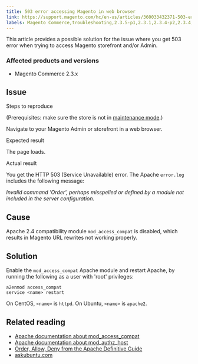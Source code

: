 ```yaml
---
title: 503 error accessing Magento in web browser
link: https://support.magento.com/hc/en-us/articles/360033432371-503-error-accessing-Magento-in-web-browser
labels: Magento Commerce,troubleshooting,2.3.5-p1,2.3.1,2.3.4-p2,2.3.4,2.3.0,2.3.3,2.3.2,2.3.6,2.3.5-p2,2.3.3-p1,Apache,2.3.2-p2,503 error
---
```


This article provides a possible solution for the issue where you get 503 error when trying to access Magento storefront and/or Admin.

### Affected products and versions

* Magento Commerce 2.3.x

## Issue

Steps to reproduce

(Prerequisites: make sure the store is not in [maintenance mode](https://devdocs.magento.com/guides/v2.3/config-guide/cli/config-cli-subcommands-mode.html#config-mode-show).)

Navigate to your Magento Admin or storefront in a web browser.

Expected result

The page loads.

Actual result

You get the HTTP 503 (Service Unavailable) error. The Apache `` error.log `` includes the following message: 

_Invalid command 'Order', perhaps misspelled or defined by a module not included in the server configuration._

## Cause

Apache 2.4 compatibility module `` mod_access_compat `` is disabled, which results in Magento URL rewrites not working properly.

## Solution

Enable the `` mod_access_compat `` Apache module and restart Apache, by running the following as a user with 'root' privileges: 

<pre><code class="language-bash">a2enmod access_compat
service &lt;name> restart</code></pre>

On CentOS, <code class="language-bash">&lt;name></code> is <code class="language-bash">httpd</code>. On Ubuntu, <code class="language-bash">&lt;name></code> is <code class="language-bash">apache2</code>.

## Related reading

* [Apache documentation about mod\_access\_compat](http://httpd.apache.org/docs/current/mod/mod_access_compat.html)
* [Apache documentation about mod\_authz\_host](http://httpd.apache.org/docs/current/mod/mod_authz_host.html)
* [Order, Allow, Deny from the Apache Definitive Guide](http://docstore.mik.ua/orelly/linux/apache/ch05_06.htm)
* [askubuntu.com](http://askubuntu.com/questions/335228/changes-in-apache-config-between-12-04-2-and-12-04-3-lts)